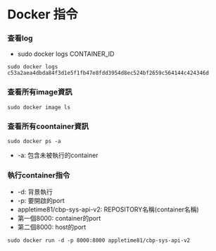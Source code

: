 # Docker 指令

### 查看log

* sudo docker logs CONTAINER_ID

```shell
sudo docker logs c53a2aea4dbda84f3d1e5f1fb47e8fdd3954d8ec524bf2659c564144c424346d
```

### 查看所有image資訊

```shell
sudo docker image ls
```

### 查看所有coontainer資訊

```shell
sudo docker ps -a
```

* -a: 包含未被執行的container

### 執行container指令

* -d: 背景執行
* -p: 要開啟的port
* appletime81/cbp-sys-api-v2: REPOSITORY名稱(container名稱)
* 第一個8000: container的port
* 第二個8000: host的port

```shell
sudo docker run -d -p 8000:8000 appletime81/cbp-sys-api-v2
```

